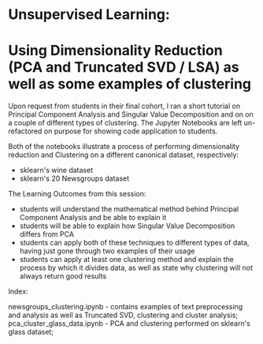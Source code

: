# Unsupervised Learning:
# Using Dimensionality Reduction (PCA and Truncated SVD / LSA) as well as some examples of clustering
Upon request from students in their final cohort, I ran a short tutorial on Principal Component Analysis and Singular Value Decomposition and on on a couple of different types of clustering.
The Jupyter Notebooks are left un-refactored on purpose for showing code application to students. 

Both of the notebooks illustrate a process of performing dimensionality reduction and Clustering on a different canonical dataset, respectively:
 - sklearn's wine dataset
 - sklearn's 20 Newsgroups dataset
 
 
 The Learning Outcomes from this session:
 
  * students will understand the mathematical method behind Principal Component Analysis and be able to explain it
  * students will be able to explain how Singular Value Decomposition differs from PCA
  * students can apply both of these techniques to different types of data, having just gone through two examples of their usage
  * students can apply at least one clustering method and explain the process by which it divides data, as well as state why clustering will not always return good results
 
 Index:
 
newsgroups_clustering.ipynb - contains examples of text preprocessing and analysis as well as Truncated SVD, clustering and cluster analysis; 
pca_cluster_glass_data.ipynb - PCA and clustering performed on sklearn's glass dataset;
